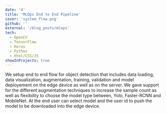 ```yaml
---
date: '4'
title: 'MLOps End to End Pipeline'
cover: 'system_flow.png'
github: ''
external: '/blog_posts/mlops'
tech:
  - OpenCV
  - TensorFlow
  - Keras
  - Python
  - Html/CSS/JS
showInProjects: true
---
```


We setup end to end flow for object detection that includes data loading, data visualization, augmentation, training, validation and model deployement on the edge device as well as on the server. We gave support for the different augmentation techniques to increase the sample count as well as flexibility to choose the model type between, Yolo, Faster-RCNN and MobileNet. At the end user can select model and the user id to push the model to be downloaded into the edge device. 

